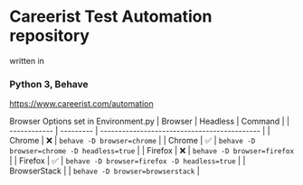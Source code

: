 # Careerist Test Automation repository
written in
### Python 3, Behave
https://www.careerist.com/automation


Browser Options set in Environment.py 
| Browser       | Headless  | Command                                      |
| ------------  | --------- | -------------------------------------------- |
| Chrome        | ❌        | `behave -D browser=chrome`                   |
| Chrome        | ✅        | `behave -D browser=chrome -D headless=true`  |
| Firefox       | ❌        | `behave -D browser=firefox`                  |
| Firefox       | ✅        | `behave -D browser=firefox -D headless=true` |
| BrowserStack  |           | `behave -D browser=browserstack`             |

